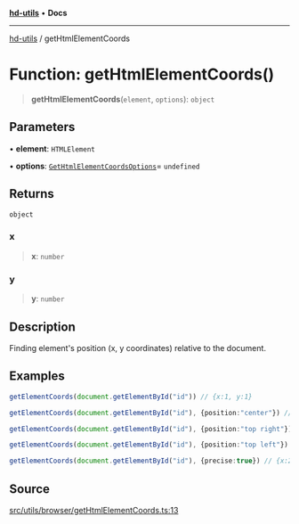 [**hd-utils**](../README.md) • **Docs**

***

[hd-utils](../globals.md) / getHtmlElementCoords

# Function: getHtmlElementCoords()

> **getHtmlElementCoords**(`element`, `options`): `object`

## Parameters

• **element**: `HTMLElement`

• **options**: [`GetHtmlElementCoordsOptions`](../type-aliases/GetHtmlElementCoordsOptions.md)= `undefined`

## Returns

`object`

### x

> **x**: `number`

### y

> **y**: `number`

## Description

Finding element's position (x, y coordinates) relative to the document.

## Examples

```ts
getElementCoords(document.getElementById("id")) // {x:1, y:1}
```

```ts
getElementCoords(document.getElementById("id"), {position:"center"}) // {x:1, y:0}
```

```ts
getElementCoords(document.getElementById("id"), {position:"top right"}) // {x:1, y:2}
```

```ts
getElementCoords(document.getElementById("id"), {position:"top left"}) // {x:2, y:1}
```

```ts
getElementCoords(document.getElementById("id"), {precise:true}) // {x:2.123, y:1.123}
```

## Source

[src/utils/browser/getHtmlElementCoords.ts:13](https://github.com/AhmadHddad/h-utils/blob/5c76ff5de068cee019fc632d9da2e395721bb48f/src/utils/browser/getHtmlElementCoords.ts#L13)
